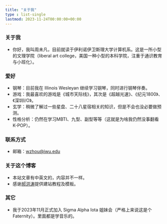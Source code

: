 ```yaml
---
title: "关于我"
type : list-single
lastmod: 2023-11-24T00:00:00+00:00
---
```


### 关于我
- 你好，我叫周未凡，目前就读于伊利诺伊卫斯理大学计算机系。这是一所小型的文理学院（liberal art college，美国一种小型的本科学院，注重于通识教育与小班化）。

### 爱好
- 钢琴：目前我在 Illinois Wesleyan 继续学习钢琴，同时进行钢琴伴奏。
- 游戏：我最喜欢的游戏是《城市天际线》，其次是《超越光速》、《纪元1800》、《深圳I/O》。
- 玄学：稍微了解过一些星盘、二十八星宿相关的知识，但是不会也没必要做预测。
- 性格分析：仍然在学习MBTI、九型、副型等等（这就是为啥我仍然没事翻看K-POP）。

### 联系方式
- 邮箱：wzhou@iwu.edu

### 关于这个博客
- 本站文章有中英文的，内容并不一样。
- 感谢<a href = "https://hongtaoh.com/" target = "_blank">郝洪涛</a>提供建站教程及模板。

### 其它
- 我于2023年11月正式加入 Sigma Alpha Iota 姐妹会（严格上来说这是个Faternity）。里面都是学音乐的。
